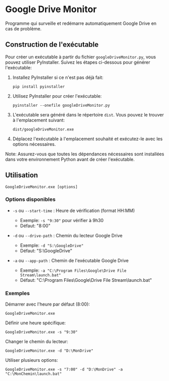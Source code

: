 # Google Drive Monitor

Programme qui surveille et redémarre automatiquement Google Drive en cas de problème.

## Construction de l'exécutable

Pour créer un exécutable à partir du fichier `googleDriveMonitor.py`, vous pouvez utiliser PyInstaller. Suivez les étapes ci-dessous pour générer l'exécutable:

1. Installez PyInstaller si ce n'est pas déjà fait:
   ```
   pip install pyinstaller
   ```

2. Utilisez PyInstaller pour créer l'exécutable:
   ```
   pyinstaller --onefile googleDriveMonitor.py
   ```

3. L'exécutable sera généré dans le répertoire `dist`. Vous pouvez le trouver à l'emplacement suivant:
   ```
   dist/googleDriveMonitor.exe
   ```

4. Déplacez l'exécutable à l'emplacement souhaité et exécutez-le avec les options nécessaires.

Note: Assurez-vous que toutes les dépendances nécessaires sont installées dans votre environnement Python avant de créer l'exécutable.


## Utilisation

```
GoogleDriveMonitor.exe [options]
```

### Options disponibles

- `-s` ou `--start-time` : Heure de vérification (format HH:MM)
  - Exemple: `-s "9:30"` pour vérifier à 9h30
  - Défaut: "8:00"

- `-d` ou `--drive-path` : Chemin du lecteur Google Drive
  - Exemple: `-d "S:\GoogleDrive"`
  - Défaut: "S:\GoogleDrive"

- `-a` ou `--app-path` : Chemin de l'exécutable Google Drive
  - Exemple: `-a "C:\Program Files\Google\Drive File Stream\launch.bat"`
  - Défaut: "C:\Program Files\Google\Drive File Stream\launch.bat"

### Exemples

Démarrer avec l'heure par défaut (8:00):
```
GoogleDriveMonitor.exe
```

Définir une heure spécifique:
```
GoogleDriveMonitor.exe -s "9:30"
```

Changer le chemin du lecteur:
```
GoogleDriveMonitor.exe -d "D:\MonDrive"
```

Utiliser plusieurs options:
```
GoogleDriveMonitor.exe -s "7:00" -d "D:\MonDrive" -a "C:\MonChemin\launch.bat"
``` 



